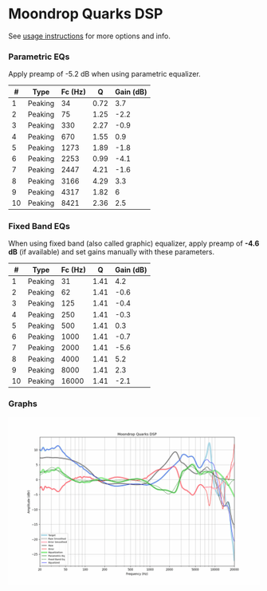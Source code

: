# Moondrop Quarks DSP
See [usage instructions](https://github.com/jaakkopasanen/AutoEq#usage) for more options and info.

### Parametric EQs
Apply preamp of -5.2 dB when using parametric equalizer.

|   # | Type    |   Fc (Hz) |    Q |   Gain (dB) |
|-----|---------|-----------|------|-------------|
|   1 | Peaking |        34 | 0.72 |         3.7 |
|   2 | Peaking |        75 | 1.25 |        -2.2 |
|   3 | Peaking |       330 | 2.27 |        -0.9 |
|   4 | Peaking |       670 | 1.55 |         0.9 |
|   5 | Peaking |      1273 | 1.89 |        -1.8 |
|   6 | Peaking |      2253 | 0.99 |        -4.1 |
|   7 | Peaking |      2447 | 4.21 |        -1.6 |
|   8 | Peaking |      3166 | 4.29 |         3.3 |
|   9 | Peaking |      4317 | 1.82 |         6   |
|  10 | Peaking |      8421 | 2.36 |         2.5 |

### Fixed Band EQs
When using fixed band (also called graphic) equalizer, apply preamp of **-4.6 dB** (if available) and set gains manually with these parameters.

|   # | Type    |   Fc (Hz) |    Q |   Gain (dB) |
|-----|---------|-----------|------|-------------|
|   1 | Peaking |        31 | 1.41 |         4.2 |
|   2 | Peaking |        62 | 1.41 |        -0.6 |
|   3 | Peaking |       125 | 1.41 |        -0.4 |
|   4 | Peaking |       250 | 1.41 |        -0.3 |
|   5 | Peaking |       500 | 1.41 |         0.3 |
|   6 | Peaking |      1000 | 1.41 |        -0.7 |
|   7 | Peaking |      2000 | 1.41 |        -5.6 |
|   8 | Peaking |      4000 | 1.41 |         5.2 |
|   9 | Peaking |      8000 | 1.41 |         2.3 |
|  10 | Peaking |     16000 | 1.41 |        -2.1 |

### Graphs
![](./Moondrop%20Quarks%20DSP.png)

